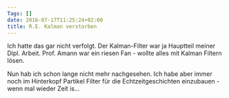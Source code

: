 ```yaml
---
Tags: []
date: 2016-07-17T11:25:24+02:00
title: R.E. Kalman verstorben
---
```


Ich hatte das gar  nicht verfolgt.  Der Kalman-Filter war ja Hauptteil
meiner Dipl. Arbeit.  Prof. Amann war ein riesen Fan - wollte alles
mit Kalman Filtern lösen. 

Nun hab ich schon lange nicht mehr nachgesehen.  Ich habe aber immer
noch im Hinterkopf Partikel Filter für die Echtzeitgeschichten
einzubauen - wenn mal wieder Zeit is...

<!--more-->

